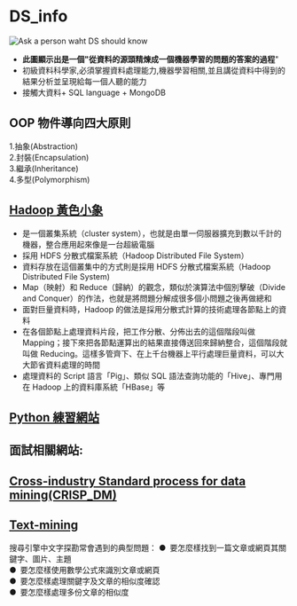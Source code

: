 # DS_info
![Ask a person waht DS should know](https://files.speakerdeck.com/presentations/a76342078259416589a83496714f4e12/slide_2.jpg)  
+ **此圖顯示出是一個"從資料的源頭精煉成一個機器學習的問題的答案的過程**"  
+ 初級資料科學家,必須掌握資料處理能力,機器學習相關,並且講從資料中得到的結果分析並呈現給每一個人聽的能力  
+ 接觸大資料+ SQL language + MongoDB  
## OOP 物件導向四大原則  
1.抽象(Abstraction)  
2.封裝(Encapsulation)  
3.繼承(Inheritance)  
4.多型(Polymorphism)  
## [Hadoop 黃色小象](https://www.inside.com.tw/article/4428-big-data-4-hadoop)  
+ 是一個叢集系統（cluster system），也就是由單一伺服器擴充到數以千計的機器，整合應用起來像是一台超級電腦  
+ 採用 HDFS 分散式檔案系統（Hadoop Distributed File System） 
+ 資料存放在這個叢集中的方式則是採用 HDFS 分散式檔案系統（Hadoop Distributed File System)  
+ Map（映射）和 Reduce（歸納）的觀念，類似於演算法中個別擊破（Divide and Conquer）的作法，也就是將問題分解成很多個小問題之後再做總和  
+ 面對巨量資料時，Hadoop 的做法是採用分散式計算的技術處理各節點上的資料  
+ 在各個節點上處理資料片段，把工作分散、分佈出去的這個階段叫做 Mapping；接下來把各節點運算出的結果直接傳送回來歸納整合，這個階段就叫做 Reducing。這樣多管齊下、在上千台機器上平行處理巨量資料，可以大大節省資料處理的時間  
+ 處理資料的 Script 語言「Pig」、類似 SQL 語法查詢功能的「Hive」、專門用在 Hadoop 上的資料庫系統「HBase」等  

## [Python 練習網站](https://buzzorange.com/techorange/2022/07/26/python-challenge/)  
## 面試相關網站:
## [Cross-industry Standard process for data mining(CRISP_DM)](https://adamsanalysis.com/data-science/crisp-dm-introduction)
## [Text-mining](https://www.cc.ntu.edu.tw/chinese/epaper/0031/20141220_3101.html)  
搜尋引擎中文字探勘常會遇到的典型問題： 
● 要怎麼樣找到一篇文章或網頁其關鍵字、圖片、主題   
● 要怎麼樣使用數學公式來識別文章或網頁  
● 要怎麼樣處理關鍵字及文章的相似度確認  
● 要怎麼樣處理多份文章的相似度  

